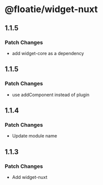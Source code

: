 # @floatie/widget-nuxt

## 1.1.5

### Patch Changes

- add widget-core as a dependency

## 1.1.5

### Patch Changes

- use addComponent instead of plugin

## 1.1.4

### Patch Changes

- Update module name

## 1.1.3

### Patch Changes

- Add widget-nuxt
